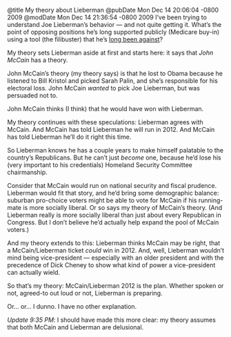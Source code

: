 @title My theory about Lieberman
@pubDate Mon Dec 14 20:06:04 -0800 2009
@modDate Mon Dec 14 21:36:54 -0800 2009
I’ve been trying to understand Joe Lieberman’s behavior — and not quite getting it. What’s the point of opposing positions he’s long supported publicly (Medicare buy-in) using a tool (the filibuster) that he’s <a href="http://www.nytimes.com/1995/01/01/opinion/time-to-retire-the-filibuster.html">long been against</a>?

My theory sets Lieberman aside at first and starts here: it says that <em>John McCain</em> has a theory.

John McCain’s theory (my theory says) is that he lost to Obama because he listened to Bill Kristol and picked Sarah Palin, and she’s responsible for his electoral loss. John McCain <em>wanted</em> to pick Joe Lieberman, but was persuaded not to.

John McCain thinks (I think) that he would have won with Lieberman.

My theory continues with these speculations: Lieberman agrees with McCain. And McCain has told Lieberman he will run in 2012. And McCain has told Lieberman he’ll do it right this time.

So Lieberman knows he has a couple years to make himself palatable to the country’s Republicans. But he can’t just <em>become</em> one, because he’d lose his (very important to his credentials) Homeland Security Committee chairmanship.

Consider that McCain would run on national security and fiscal prudence. Lieberman would fit that story, and he’d bring some demographic balance: suburban pro-choice voters might be able to vote for McCain if his running-mate is more socially liberal. Or so says my theory of McCain’s theory. (And Lieberman really is more socially liberal than just about every Republican in Congress. But I don’t believe he’d actually help expand the pool of McCain voters.)

And my theory extends to this: Lieberman thinks McCain may be right, that a McCain/Lieberman ticket <em>could</em> win in 2012. And, well, Lieberman wouldn’t mind being vice-president — especially with an older president and with the precedence of Dick Cheney to show what kind of power a vice-president can actually wield.

So that’s my theory: McCain/Lieberman 2012 is the plan. Whether spoken or not, agreed-to out loud or not, Lieberman is preparing.

Or... or... I dunno. I have no other explanation.

<i>Update 9:35 PM</i>: I should have made this more clear: my theory assumes that both McCain and Lieberman are delusional.
